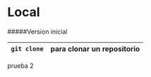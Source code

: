 # Local

#####Version inicial 

|`git clone`| para clonar un repositorio|
|---       |--- 
prueba  2